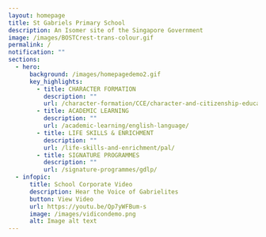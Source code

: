 ```yaml
---
layout: homepage
title: St Gabriels Primary School
description: An Isomer site of the Singapore Government
image: /images/BOSTCrest-trans-colour.gif
permalink: /
notification: ""
sections:
  - hero:
      background: /images/homepagedemo2.gif
      key_highlights:
        - title: CHARACTER FORMATION
          description: ""
          url: /character-formation/CCE/character-and-citizenship-education/
        - title: ACADEMIC LEARNING
          description: ""
          url: /academic-learning/english-language/
        - title: LIFE SKILLS & ENRICHMENT
          description: ""
          url: /life-skills-and-enrichment/pal/
        - title: SIGNATURE PROGRAMMES
          description: ""
          url: /signature-programmes/gdlp/
  - infopic:
      title: School Corporate Video
      description: Hear the Voice of Gabrielites
      button: View Video
      url: https://youtu.be/Qp7yWFBum-s
      image: /images/vidicondemo.png
      alt: Image alt text
---
```

